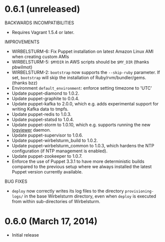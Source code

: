 # 0.6.1 (unreleased)

BACKWARDS INCOMPATIBILITIES

* Requires Vagrant 1.5.4 or later.

IMPROVEMENTS

* WIRBELSTURM-6: Fix Puppet installation on latest Amazon Linux AMI when creating custom AMIs
* WIRBELSTURM-5: `$MYDIR` in AWS scripts should be `$MY_DIR` (thanks pbwilmot)
* WIRBELSTURM-2: `bootstrap` now supports the `--skip-ruby` parameter.  If set, `bootstrap` will skip the installation
  of Ruby/rvm/bundler/gems. (thanks bzz)
* Environment `default_environment`: enforce setting timezone to 'UTC'
* Update puppet-diamond to 1.0.2.
* Update puppet-graphite to 0.0.4.
* Update puppet-kafka to 2.0.0, which e.g. adds experimental support for writing Kafka data to tmpfs.
* Update puppet-redis to 1.0.3.
* Update puppet-statsd to 1.0.4.
* Update puppet-storm to 1.0.10, which e.g. supports running the new
  [logviewer](http://storm.incubator.apache.org/2013/12/08/storm090-released.html) daemon.
* Update puppet-supervisor to 1.0.6.
* Update puppet-wirbelsturm_build to 1.0.2.
* Update puppet-wirbelsturm_common to 1.0.3, which hardens the NTP configuration (if NTP management is enabled).
* Update puppet-zookeeper to 1.0.7.
* Enforce the use of Puppet 3.3.1 to have more deterministic builds compared to the previous setup where we always
  installed the latest Puppet version currently available.

BUG FIXES

* `deploy` now correctly writes its log files to the directory `provisioning-logs/` in the base Wirbelsturm directory,
  even when `deploy` is executed from within sub-directories of Wirbelsturm.


# 0.6.0 (March 17, 2014)

* Initial release

